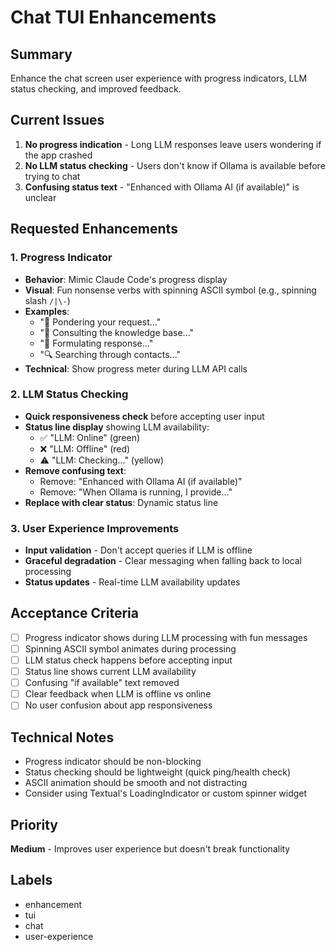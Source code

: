 # Chat TUI Enhancements

## Summary
Enhance the chat screen user experience with progress indicators, LLM status checking, and improved feedback.

## Current Issues
1. **No progress indication** - Long LLM responses leave users wondering if the app crashed
2. **No LLM status checking** - Users don't know if Ollama is available before trying to chat
3. **Confusing status text** - "Enhanced with Ollama AI (if available)" is unclear

## Requested Enhancements

### 1. Progress Indicator
- **Behavior**: Mimic Claude Code's progress display
- **Visual**: Fun nonsense verbs with spinning ASCII symbol (e.g., spinning slash `/|\-`)
- **Examples**:
  - "🤔 Pondering your request..."
  - "🧠 Consulting the knowledge base..."
  - "💭 Formulating response..."
  - "🔍 Searching through contacts..."
- **Technical**: Show progress meter during LLM API calls

### 2. LLM Status Checking
- **Quick responsiveness check** before accepting user input
- **Status line display** showing LLM availability:
  - ✅ "LLM: Online" (green)
  - ❌ "LLM: Offline" (red) 
  - ⚠️ "LLM: Checking..." (yellow)
- **Remove confusing text**:
  - Remove: "Enhanced with Ollama AI (if available)"
  - Remove: "When Ollama is running, I provide..."
- **Replace with clear status**: Dynamic status line

### 3. User Experience Improvements
- **Input validation** - Don't accept queries if LLM is offline
- **Graceful degradation** - Clear messaging when falling back to local processing
- **Status updates** - Real-time LLM availability updates

## Acceptance Criteria
- [ ] Progress indicator shows during LLM processing with fun messages
- [ ] Spinning ASCII symbol animates during processing
- [ ] LLM status check happens before accepting input
- [ ] Status line shows current LLM availability
- [ ] Confusing "if available" text removed
- [ ] Clear feedback when LLM is offline vs online
- [ ] No user confusion about app responsiveness

## Technical Notes
- Progress indicator should be non-blocking
- Status checking should be lightweight (quick ping/health check)
- ASCII animation should be smooth and not distracting
- Consider using Textual's LoadingIndicator or custom spinner widget

## Priority
**Medium** - Improves user experience but doesn't break functionality

## Labels
- enhancement
- tui
- chat
- user-experience
